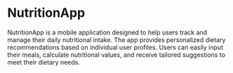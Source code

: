 # NutritionApp
NutritionApp is a mobile application designed to help users track and manage their daily nutritional intake. The app provides personalized dietary recommendations based on individual user profiles. Users can easily input their meals, calculate nutritional values, and receive tailored suggestions to meet their dietary needs.
